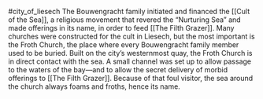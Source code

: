 #city_of_liesech 
The Bouwengracht family initiated and financed the [[Cult of the Sea]], a religious movement that revered the “Nurturing Sea” and made offerings in its name, in order to feed [[The Filth Grazer]]. Many churches were constructed for the cult in Liesech, but the most important is the Froth Church, the place where every Bouwengracht family member used to be buried. Built on the city’s westernmost quay, the Froth Church is in direct contact with the sea. A small channel was set up to allow passage to the waters of the bay—and to allow the secret delivery of morbid offerings to [[The Filth Grazer]]. Because of that foul visitor, the sea around the church always foams and froths, hence its name.